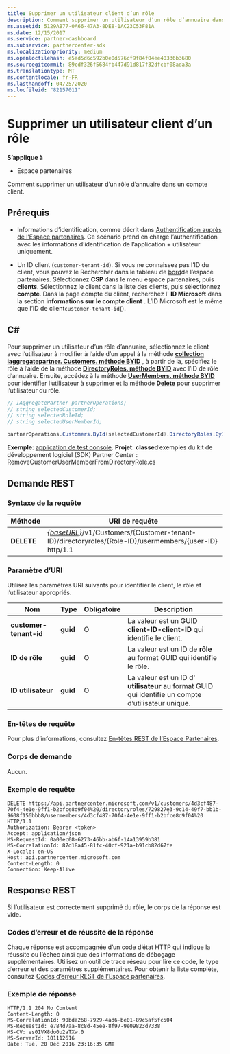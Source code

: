 ```yaml
---
title: Supprimer un utilisateur client d’un rôle
description: Comment supprimer un utilisateur d’un rôle d’annuaire dans un compte client.
ms.assetid: 5129AB77-0A66-47A3-8DE8-1AC23C53F81A
ms.date: 12/15/2017
ms.service: partner-dashboard
ms.subservice: partnercenter-sdk
ms.localizationpriority: medium
ms.openlocfilehash: e5ad5d6c592b0e0d576cf9f84f04ee40336b3680
ms.sourcegitcommit: 89cdf326f5684fb447d91d817f32dfcbf08ada3a
ms.translationtype: MT
ms.contentlocale: fr-FR
ms.lasthandoff: 04/25/2020
ms.locfileid: "82157011"
---
```

# <a name="remove-a-customer-user-from-a-role"></a>Supprimer un utilisateur client d’un rôle

**S’applique à**

- Espace partenaires

Comment supprimer un utilisateur d’un rôle d’annuaire dans un compte client.

## <a name="prerequisites"></a>Prérequis

- Informations d’identification, comme décrit dans [Authentification auprès de l’Espace partenaires](partner-center-authentication.md). Ce scénario prend en charge l’authentification avec les informations d’identification de l’application + utilisateur uniquement.

- Un ID client (`customer-tenant-id`). Si vous ne connaissez pas l’ID du client, vous pouvez le Rechercher dans le tableau de [bord](https://partner.microsoft.com/dashboard)de l’espace partenaires. Sélectionnez **CSP** dans le menu espace partenaires, puis **clients**. Sélectionnez le client dans la liste des clients, puis sélectionnez **compte**. Dans la page compte du client, recherchez l' **ID Microsoft** dans la section **informations sur le compte client** . L’ID Microsoft est le même que l’ID de client`customer-tenant-id`().

## <a name="c"></a>C\#

Pour supprimer un utilisateur d’un rôle d’annuaire, sélectionnez le client avec l’utilisateur à modifier à l’aide d’un appel à la méthode [**collection iaggregatepartner. Customers. méthode BYID**](https://docs.microsoft.com/dotnet/api/microsoft.store.partnercenter.customers.icustomercollection.byid) , à partir de là, spécifiez le rôle à l’aide de la méthode [**DirectoryRoles. méthode BYID**](https://docs.microsoft.com/dotnet/api/microsoft.store.partnercenter.customerdirectoryroles.idirectoryrolecollection.byid) avec l’ID de rôle d’annuaire. Ensuite, accédez à la méthode [**UserMembers. méthode BYID**](https://docs.microsoft.com/dotnet/api/microsoft.store.partnercenter.customerdirectoryroles.iusermembercollection.byid) pour identifier l’utilisateur à supprimer et la méthode [**Delete**](https://docs.microsoft.com/dotnet/api/microsoft.store.partnercenter.customerdirectoryroles.iusermember.delete) pour supprimer l’utilisateur du rôle.

``` csharp
// IAggregatePartner partnerOperations;
// string selectedCustomerId;
// string selectedRoleId;
// string selectedUserMemberId;

partnerOperations.Customers.ById(selectedCustomerId).DirectoryRoles.ById(selectedRoleId).UserMembers.ById(selectedUserMemberId).Delete();
```

**Exemple**: [application de test console](console-test-app.md). **Projet**: **classe**d’exemples du kit de développement logiciel (SDK) Partner Center : RemoveCustomerUserMemberFromDirectoryRole.cs

## <a name="rest-request"></a>Demande REST

### <a name="request-syntax"></a>Syntaxe de la requête

| Méthode     | URI de requête                                                                                                                           |
|------------|---------------------------------------------------------------------------------------------------------------------------------------|
| **DELETE** | [*{baseURL}*](partner-center-rest-urls.md)/v1/Customers/{Customer-tenant-ID}/directoryroles/{Role-ID}/usermembers/{user-ID} http/1.1 |

### <a name="uri-parameter"></a>Paramètre d’URI

Utilisez les paramètres URI suivants pour identifier le client, le rôle et l’utilisateur appropriés.

| Nom                   | Type     | Obligatoire | Description                                                                        |
|------------------------|----------|----------|------------------------------------------------------------------------------------|
| **customer-tenant-id** | **guid** | O        | La valeur est un GUID **client-ID-client-ID** qui identifie le client. |
| **ID de rôle**            | **guid** | O        | La valeur est un ID de **rôle** au format GUID qui identifie le rôle.                |
| **ID utilisateur**            | **guid** | O        | La valeur est un ID d' **utilisateur** au format GUID qui identifie un compte d’utilisateur unique.   |

### <a name="request-headers"></a>En-têtes de requête

Pour plus d’informations, consultez [En-têtes REST de l’Espace Partenaires](headers.md).

### <a name="request-body"></a>Corps de demande

Aucun.

### <a name="request-example"></a>Exemple de requête

```http
DELETE https://api.partnercenter.microsoft.com/v1/customers/4d3cf487-70f4-4e1e-9ff1-b2bfce8d9f04%20/directoryroles/729827e3-9c14-49f7-bb1b-9608f156bbb8/usermembers/4d3cf487-70f4-4e1e-9ff1-b2bfce8d9f04%20 HTTP/1.1
Authorization: Bearer <token>
Accept: application/json
MS-RequestId: 0a00ec08-6273-46bb-ab6f-14a13959b381
MS-CorrelationId: 87d18a45-81fc-40cf-921a-b91cb82d67fe
X-Locale: en-US
Host: api.partnercenter.microsoft.com
Content-Length: 0
Connection: Keep-Alive
```

## <a name="rest-response"></a>Response REST

Si l’utilisateur est correctement supprimé du rôle, le corps de la réponse est vide.

### <a name="response-success-and-error-codes"></a>Codes d’erreur et de réussite de la réponse

Chaque réponse est accompagnée d’un code d’état HTTP qui indique la réussite ou l’échec ainsi que des informations de débogage supplémentaires. Utilisez un outil de trace réseau pour lire ce code, le type d’erreur et des paramètres supplémentaires. Pour obtenir la liste complète, consultez [Codes d’erreur REST de l’Espace partenaires](error-codes.md).

### <a name="response-example"></a>Exemple de réponse

```http
HTTP/1.1 204 No Content
Content-Length: 0
MS-CorrelationId: 90bda268-7929-4ad6-be01-89c5af5fc504
MS-RequestId: e784d7aa-8c8d-45ee-8f97-9e09823d7338
MS-CV: es01VX8do0u2aTXw.0
MS-ServerId: 101112616
Date: Tue, 20 Dec 2016 23:16:35 GMT
```
